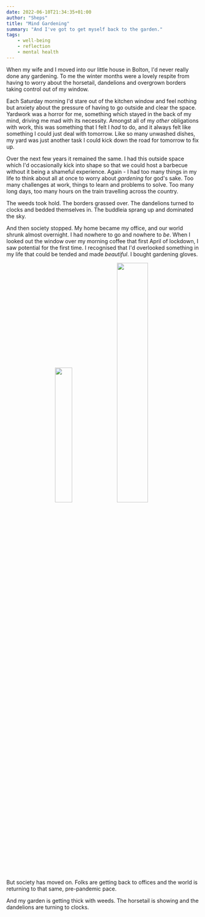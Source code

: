 ```yaml
---
date: 2022-06-10T21:34:35+01:00
author: "Sheps"
title: "Mind Gardening"
summary: "And I've got to get myself back to the garden."
tags:
    - well-being
    - reflection
    - mental health
---
```

When my wife and I moved into our little house in Bolton, I'd never really done any gardening. To me the winter months were a lovely respite from having to worry about the horsetail, dandelions and overgrown borders taking control out of my window.

Each Saturday morning I'd stare out of the kitchen window and feel nothing but anxiety about the pressure of having to go outside and clear the space. Yardwork was a horror for me, something which stayed in the back of my mind, driving me mad with its necessity. Amongst all of my _other_ obligations with work, this was something that I felt I _had_ to do, and it always felt like something I could just deal with tomorrow. Like so many unwashed dishes, my yard was just another task I could kick down the road for tomorrow to fix up.

Over the next few years it remained the same. I had this outside space which I'd occasionally kick into shape so that we could host a barbecue without it being a shameful experience. Again - I had too many things in my life to think about all at once to worry about _gardening_ for god's sake. Too many challenges at work, things to learn and problems to solve. Too many long days, too many hours on the train travelling across the country.

The weeds took hold. The borders grassed over. The dandelions turned to clocks and bedded themselves in. The buddleia sprang up and dominated the sky.

And then society stopped. My home became my office, and our world shrunk almost overnight. I had nowhere to go and nowhere to _be_. When I looked out the window over my morning coffee that first April of lockdown, I saw potential for the first time. I recognised that I'd overlooked something in my life that could be tended and made _beautiful_. I bought gardening gloves.

<p align="center">
  <img src="/assets/posts/2022-06-10/planter.jpg" width="30%">

  <img src="/assets/posts/2022-06-10/flowers.jpg" width="40%">
</p>

<br/>

But society has moved on. Folks are getting back to offices and the world is returning to that same, pre-pandemic pace.

And my garden is getting thick with weeds. The horsetail is showing and the dandelions are turning to clocks.